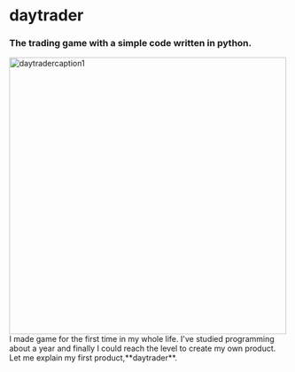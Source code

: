 # daytrader
### The trading game with a simple code written in python.
<img width="500" alt="daytradercaption1" src="https://user-images.githubusercontent.com/75876484/103157065-c5bba980-47f2-11eb-9e0c-81fd6094c924.png">
I made game for the first time in my whole life. I've studied programming about a year and finally I could reach the level to create my own product. Let me explain my first product,**daytrader**.

